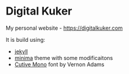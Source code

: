 # Digital Kuker
My personal website - https://digitalkuker.com

It is build using:
* [jekyll](https://jekyllrb.com)
* [minima](https://github.com/jekyll/minima) theme with some modificaitons
* [Cutive Mono](https://fonts.google.com/specimen/Cutive+Mono) font by Vernon Adams

